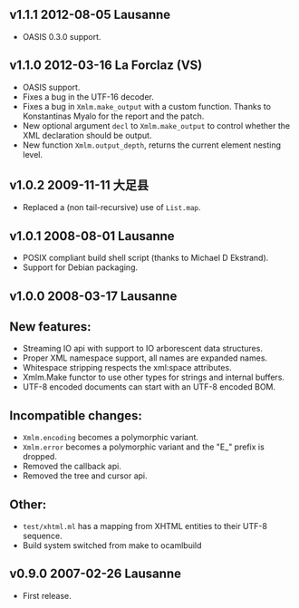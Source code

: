 v1.1.1 2012-08-05 Lausanne
--------------------------

- OASIS 0.3.0 support.


v1.1.0 2012-03-16 La Forclaz (VS) 
---------------------------------

- OASIS support.
- Fixes a bug in the UTF-16 decoder.
- Fixes a bug in `Xmlm.make_output` with a custom function. Thanks to
  Konstantinas Myalo for the report and the patch.
- New optional argument `decl` to `Xmlm.make_output` to control whether the 
  XML declaration should be output.
- New function `Xmlm.output_depth`, returns the current element nesting level.


v1.0.2 2009-11-11 大足县
-----------------------

- Replaced a (non tail-recursive) use of `List.map`.


v1.0.1 2008-08-01 Lausanne
----------------------------

- POSIX compliant build shell script (thanks to Michael D Ekstrand).
- Support for Debian packaging.


v1.0.0 2008-03-17 Lausanne
----------------------------

## New features:
- Streaming IO api with support to IO arborescent data structures.
- Proper XML namespace support, all names are expanded names.
- Whitespace stripping respects the xml:space attributes.
- Xmlm.Make functor to use other types for strings and internal buffers.  
- UTF-8 encoded documents can start with an UTF-8 encoded BOM.

## Incompatible changes:
- `Xmlm.encoding` becomes a polymorphic variant.
- `Xmlm.error` becomes a polymorphic variant and the "E_" prefix is dropped.
- Removed the callback api.
- Removed the tree and cursor api.

## Other:
- `test/xhtml.ml` has a mapping from XHTML entities to their UTF-8 sequence.
- Build system switched from make to ocamlbuild 


v0.9.0 2007-02-26 Lausanne
--------------------------

- First release.